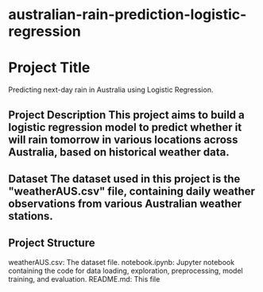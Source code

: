 # australian-rain-prediction-logistic-regression
# Project Title

Predicting next-day rain in Australia using Logistic Regression.

## Project Description This project aims to build a logistic regression model to predict whether it will rain tomorrow in various locations across Australia, based on historical weather data.

## Dataset The dataset used in this project is the "weatherAUS.csv" file, containing daily weather observations from various Australian weather stations.

## Project Structure

weatherAUS.csv: The dataset file.
notebook.ipynb: Jupyter notebook containing the code for data loading, exploration, preprocessing, model training, and evaluation.
README.md: This file
